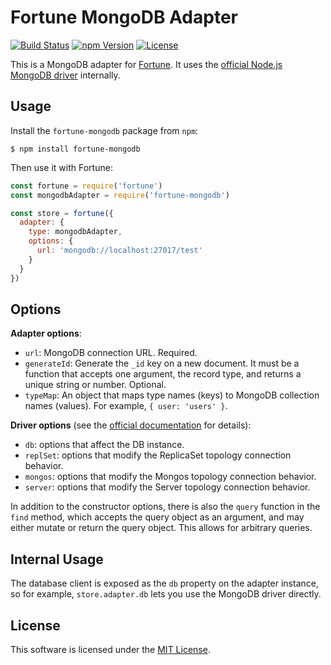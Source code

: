 # Fortune MongoDB Adapter

[![Build Status](https://img.shields.io/travis/fortunejs/fortune-mongodb/master.svg?style=flat-square)](https://travis-ci.org/fortunejs/fortune-mongodb)
[![npm Version](https://img.shields.io/npm/v/fortune-mongodb.svg?style=flat-square)](https://www.npmjs.com/package/fortune-mongodb)
[![License](https://img.shields.io/npm/l/fortune-mongodb.svg?style=flat-square)](https://raw.githubusercontent.com/fortunejs/fortune-mongodb/master/LICENSE)

This is a MongoDB adapter for [Fortune](http://fortunejs.com). It uses the [official Node.js MongoDB driver](http://mongodb.github.io/node-mongodb-native/2.0/) internally.


## Usage

Install the `fortune-mongodb` package from `npm`:

```
$ npm install fortune-mongodb
```

Then use it with Fortune:

```js
const fortune = require('fortune')
const mongodbAdapter = require('fortune-mongodb')

const store = fortune({
  adapter: {
    type: mongodbAdapter,
    options: {
      url: 'mongodb://localhost:27017/test'
    }
  }
})
```


## Options

**Adapter options**:

- `url`: MongoDB connection URL. Required.
- `generateId`: Generate the `_id` key on a new document. It must be a function that accepts one argument, the record type, and returns a unique string or number. Optional.
- `typeMap`: An object that maps type names (keys) to MongoDB collection names (values). For example, `{ user: 'users' }`.

**Driver options** (see the [official documentation](http://mongodb.github.io/node-mongodb-native/2.0/tutorials/connecting/) for details):

- `db`: options that affect the DB instance.
- `replSet`: options that modify the ReplicaSet topology connection behavior.
- `mongos`: options that modify the Mongos topology connection behavior.
- `server`: options that modify the Server topology connection behavior.

In addition to the constructor options, there is also the `query` function in the `find` method, which accepts the query object as an argument, and may either mutate or return the query object. This allows for arbitrary queries.


## Internal Usage

The database client is exposed as the `db` property on the adapter instance, so for example, `store.adapter.db` lets you use the MongoDB driver directly.


## License

This software is licensed under the [MIT License](//github.com/fortunejs/fortune-mongodb/blob/master/LICENSE).
